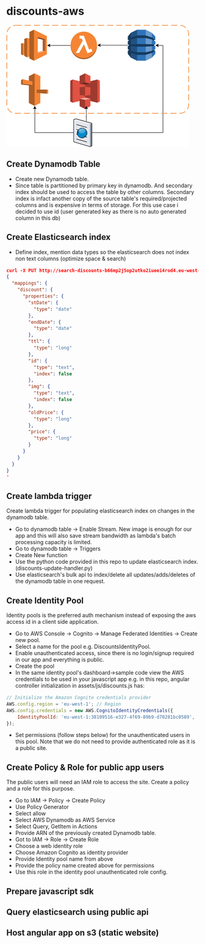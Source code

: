 # discounts-aws


![alt text](diagram.png)

## Create Dynamodb Table
* Create new Dynamodb table.
* Since table is partitioned by primary key in dynamodb. 
And secondary index should be used to access the table by other columns. Secondary index is infact another copy of the source table's required/projected columns and is expensive in terms of storage. For this use case i decided to use id (user generated key as there is no auto generated column in this db)

## Create Elasticsearch index

* Define index, mention data types so the elasticsearch does not index non text columns (optimize space & search)

```json
curl -X PUT http://search-discounts-b66mp2j5op2utko2iueei4rod4.eu-west-1.es.amazonaws.com/discounts?pretty -H "Content-Type: application/json" -d '
{
  "mappings": {
    "discount": {
      "properties": {
        "stDate": {
          "type": "date"
        },
        "endDate": {
          "type": "date"
        },
        "ttl": {
          "type": "long"
        },
        "id": {
          "type": "text",
          "index": false
        },
        "img": {
          "type": "text",
          "index": false
        },
        "oldPrice": {
          "type": "long"
        },
        "price": {
          "type": "long"
        }
      }
    }
  }
}
'
```

## Create lambda trigger
Create lambda trigger for populating elasticsearch index on changes in the dynamodb table.
* Go to dynamodb table -> Enable Stream. 
New image is enough for our app and this will also save stream bandwidth as lambda's batch processing capacity is limited.
* Go to dynamodb table -> Triggers
* Create New function
* Use the python code provided in this repo to update elasticsearch index. (discounts-update-handler.py)
* Use elasticsearch's bulk api to index/delete all updates/adds/deletes of the dynamodb table in one request. 


## Create Identity Pool
Identity pools is the preferred auth mechanism instead of exposing the aws access id in a client side application.

* Go to AWS Console -> Cognito -> Manage Federated Identities -> Create new pool.
* Select a name for the pool e.g. DiscountsIdentityPool.
* Enable unauthenticated access, since there is no login/signup required in our app and everything is public.
* Create the pool
* In the same identity pool's dashboard->sample code view the AWS credentials to be used in your javascript app e.g. in this repo, angular controller initialization in assets/js/discounts.js has:

```javascript
// Initialize the Amazon Cognito credentials provider
AWS.config.region = 'eu-west-1'; // Region
AWS.config.credentials = new AWS.CognitoIdentityCredentials({
    IdentityPoolId: 'eu-west-1:38109516-e327-4f69-89b9-d70281bc0589',
});
```

* Set permissions (follow steps below) for the unauthenticated users in this pool. Note that we do not need to provide authenticated role as it is a public site.

## Create Policy & Role for public app users
The public users will need an IAM role to access the site. Create a policy and a role for this purpose.

* Go to IAM -> Policy -> Create Policy
* Use Policy Generator
* Select allow
* Select AWS Dynamodb as AWS Service
* Select Query, GetItem in Actions
* Provide ARN of the previously created Dynamodb table.
* Got to IAM -> Role -> Create Role
* Choose a web identity role
* Choose Amazon Cognito as identity provider
* Provide Identity pool name from above
* Provide the policy name created above for permissions
* Use this role in the identity pool unauthenticated role config.

## Prepare javascript sdk
## Query elasticsearch using public api
## Host angular app on s3 (static website)


